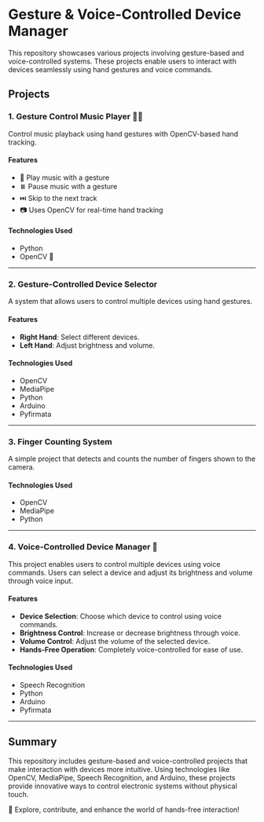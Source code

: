 # Gesture & Voice-Controlled Device Manager

This repository showcases various projects involving gesture-based and voice-controlled systems. These projects enable users to interact with devices seamlessly using hand gestures and voice commands.

## Projects

### 1. Gesture Control Music Player 🎵🤚
Control music playback using hand gestures with OpenCV-based hand tracking.  

#### Features
- 🎵 Play music with a gesture 
- ⏸️ Pause music with a gesture   
- ⏭️ Skip to the next track 
- 📷 Uses OpenCV for real-time hand tracking 
 
#### Technologies Used 
- Python  
- OpenCV 🎥

--- 

### 2. Gesture-Controlled Device Selector
A system that allows users to control multiple devices using hand gestures. 

#### Features
- **Right Hand**: Select different devices.
- **Left Hand**: Adjust brightness and volume.

#### Technologies Used
- OpenCV
- MediaPipe
- Python
- Arduino
- Pyfirmata

---

### 3. Finger Counting System
A simple project that detects and counts the number of fingers shown to the camera.

#### Technologies Used
- OpenCV
- MediaPipe
- Python

---

### 4. Voice-Controlled Device Manager 🎤
This project enables users to control multiple devices using voice commands. Users can select a device and adjust its brightness and volume through voice input.

#### Features
- **Device Selection**: Choose which device to control using voice commands.
- **Brightness Control**: Increase or decrease brightness through voice.
- **Volume Control**: Adjust the volume of the selected device.
- **Hands-Free Operation**: Completely voice-controlled for ease of use.

#### Technologies Used
- Speech Recognition
- Python
- Arduino
- Pyfirmata

---

## Summary
This repository includes gesture-based and voice-controlled projects that make interaction with devices more intuitive. Using technologies like OpenCV, MediaPipe, Speech Recognition, and Arduino, these projects provide innovative ways to control electronic systems without physical touch.

🚀 Explore, contribute, and enhance the world of hands-free interaction!
